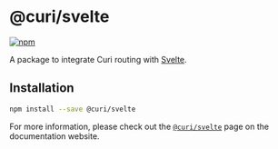 # @curi/svelte

[![npm][badge]][npm-link]

[badge]: https://img.shields.io/npm/v/@curi/svelte.svg
[npm-link]: https://npmjs.com/package/@curi/svelte

A package to integrate Curi routing with [Svelte](https://github.com/sveltejs/svelte).

## Installation

```sh
npm install --save @curi/svelte
```

For more information, please check out the [`@curi/svelte`](https://curi.js.org/packages/@curi/svelte) page on the documentation website.
